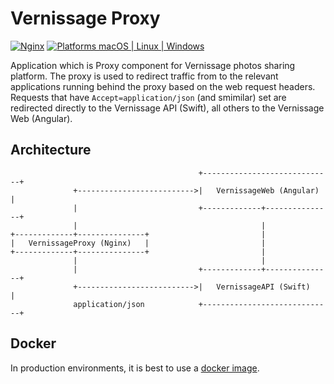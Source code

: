 # Vernissage Proxy

[![Nginx](https://img.shields.io/badge/Nginx-Latest-blue.svg?style=flat)](https://www.nginx.com)
[![Platforms macOS | Linux | Windows](https://img.shields.io/badge/Platforms-macOS%20%7C%20Linux%20%7C%20Windows%20-lightgray.svg?style=flat)](https://www.nginx.com)

Application which is Proxy component for Vernissage photos sharing platform.
The proxy is used to redirect traffic from to the relevant applications running behind the proxy based on the web request headers.
Requests that have `Accept=application/json` (and smimilar) set are redirected directly to the Vernissage API (Swift), all others to the Vernissage Web (Angular).

## Architecture

```
                                          +-----------------------------+
              +-------------------------->|   VernissageWeb (Angular)   |
              |                           +-------------+---------------+
              |                                         |
+-------------+---------------+                         |
|   VernissageProxy (Nginx)   |                         |
+-------------+---------------+                         |
              |                                         |
              |                           +-------------+---------------+
              +-------------------------->|   VernissageAPI (Swift)     |
              application/json            +-----------------------------+
```

## Docker

In production environments, it is best to use a [docker image](https://hub.docker.com/repository/docker/mczachurski/vernissage-web).